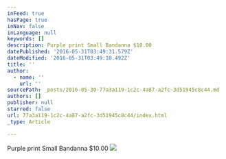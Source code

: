 ```yaml
---
inFeed: true
hasPage: true
inNav: false
inLanguage: null
keywords: []
description: Purple print Small Bandanna $10.00
datePublished: '2016-05-31T03:49:31.579Z'
dateModified: '2016-05-31T03:49:10.492Z'
title: ''
author:
  - name: ''
    url: ''
sourcePath: _posts/2016-05-30-77a3a119-1c2c-4a87-a2fc-3d51945c8c44.md
authors: []
publisher: null
starred: false
url: 77a3a119-1c2c-4a87-a2fc-3d51945c8c44/index.html
_type: Article

---
```

Purple print Small Bandanna $10.00
![](https://s3-us-west-2.amazonaws.com/the-grid-img/p/fb79e53a827aa879b69cdd7644c764c0c85ce17a.jpg)